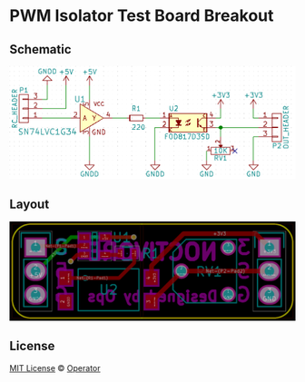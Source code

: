 # PWM Isolator Test Board Breakout

## Schematic

<img src="PWM_Isolator_Schematic.png" width="540">

## Layout

<img src="PWM_Isolator_Layout.png" width="540">

## License

[MIT License](LICENSE) © [Operator](https://github.com/EmbeddedDesign)